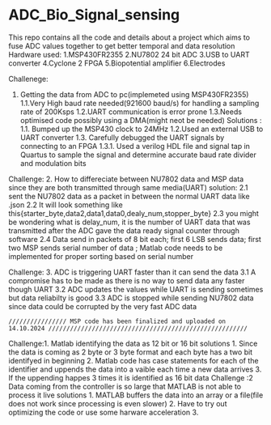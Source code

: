 # ADC_Bio_Signal_sensing
This repo contains all the code and details about a project which aims to fuse ADC values together to get better temporal and data resolution
Hardware used:
1.MSP430FR2355
2.NU7802 24 bit ADC
3.USB to UART converter
4.Cyclone 2 FPGA
5.Biopotential amplifier 
6.Electrodes


Challenege:
1. Getting the data from ADC to pc(implemeted using MSP430FR2355)
  1.1.Very High baud rate needed(921600 baud/s) for handling a sampling rate of 200Ksps
  1.2.UART communication is error prone
  1.3.Needs optimised code possibly using a DMA(might neot be needed)
Solutions :
 1.1. Bumped up the MSP430 clock to 24MHz
 1.2.Used an external USB to UART converter
 1.3. Carefully debugged the UART signals by connecting to an FPGA
   1.3.1. Used a verilog HDL file and signal tap in Quartus to sample the signal and determine accurate baud rate divider and modulation bits

 Challenge:
 2. How to differeciate between NU7802 data and MSP data since they are both transmitted through same media(UART)
    solution:
    2.1 sent the NU7802 data as a packet in between the normal UART data like .json
    2.2 It will look something like this{starter_byte,data2,data1,data0,dealy_num,stopper_byte}
    2.3 you  might be wondering what is delay_num, it is the number of UART data that was transmitted after the ADC gave the data ready signal counter through software
    2.4 Data send in packets of 8 bit each; first 6 LSB sends data; first two MSP sends serial number of data ; Matlab code needs to be implemented for proper sorting based on serial number

  
  Challenge:
  3.  ADC is triggering UART faster than it can send the data 
    3.1 A compromise has to be made as there is no way to send data any faster though UART
    3.2 ADC updates the values while UART is sending sometimes but data reliabilty is good 
    3.3 ADC is stopped while sending NU7802 data since data could be corrupted by the very fast ADC data
  


    //////////////// MSP code has been finalized and uploaded on 14.10.2024 ///////////////////////////////////////////////////////

Challenge:1. Matlab identifying the data as 12 bit or 16 bit
          solutions
          1. Since the data is coming as 2 byte or 3 byte format and each byte has a two bit identifyed in beginning
          2. Matlab code has case statements for each of the identifier and uppends the data into a vaible each time a new data arrives
          3. If the uppending happes 3 times it is identified as 16 bit data
Challenge :2  Data coming from the controller is so large that MATLAB is not able to process it live
          solutions
          1. MATLAB buffers the data into an array or a file(file does not work since processing is even slower)
          2. Have to try out optimizing the code or use some harware acceleration
          3.
          
    
   
